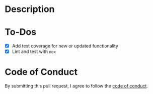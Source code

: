 # Description

<!-- Please describe the changes included in this PR here. -->

# To-Dos

<!-- Before submitting this PR, please lint and test your changes locally. -->
<!-- Add an 'x' between the brackets to mark each checkbox as checked. -->
<!-- (Feel free to remove any items that do not apply to this PR.) -->

- [x] Add test coverage for new or updated functionality
- [x] Lint and test with `nox`

# Code of Conduct

By submitting this pull request, I agree to follow the [code of conduct](https://some.engineering/code-of-conduct).
